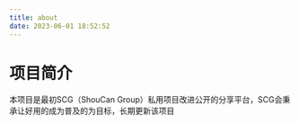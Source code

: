 ```yaml
---
title: about
date: 2023-06-01 18:52:52
---
```

# 项目简介
本项目是最初SCG（ShouCan Group）私用项目改进公开的分享平台，SCG会秉承让好用的成为普及的为目标，长期更新该项目
